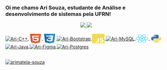 ### Oi me chamo Ari Souza, estudante de Análise e desenvolvimento de sistemas pela UFRN!

<div align="center">
  <a href="https://github.com/arimateia-souza">
  <img height="150em" src="https://github-readme-stats.vercel.app/api?username=arimateia-souza&show_icons=true&theme=dark&include_all_commits=true&count_private=true"/>
  <img height="150em" src="https://github-readme-stats.vercel.app/api/top-langs/?username=arimateia-souza&layout=compact&langs_count=7&theme=dark"/>
</div>
  

<div style="display: inline_block"><br>
  <img align="center" alt="Ari-C++" height="30" width="40" src="https://cdn.jsdelivr.net/gh/devicons/devicon/icons/cplusplus/cplusplus-original.svg">
    <img align="center" alt="Ari-HTML" height="30" width="40" src="https://raw.githubusercontent.com/devicons/devicon/master/icons/html5/html5-original.svg">
    <img align="center" alt="Ari-CSS" height="30" width="40" src="https://raw.githubusercontent.com/devicons/devicon/master/icons/css3/css3-original.svg">
    <img align="center" alt="Ari-Bootstrap" height="30" width="40" src="https://cdn.jsdelivr.net/gh/devicons/devicon/icons/bootstrap/bootstrap-original.svg">
    <img align="center" alt="Ari-Js" height="30" width="40" src="https://raw.githubusercontent.com/devicons/devicon/master/icons/javascript/javascript-plain.svg">
    <img align="center" alt="Ari-MySQL" height="30" width="40" src="https://cdn.jsdelivr.net/gh/devicons/devicon/icons/mysql/mysql-original.svg" />
    <img align="center" alt="Ari-React" height="30" width="40" src="https://raw.githubusercontent.com/devicons/devicon/master/icons/react/react-original.svg">
    <img align="center" alt="Ari-Python" height="30" width="40" src="https://raw.githubusercontent.com/devicons/devicon/master/icons/python/python-original.svg">
    <img align="center" alt="Ari-Java" height="30" width="40" <img src="https://cdn.jsdelivr.net/gh/devicons/devicon/icons/java/java-original-wordmark.svg">
    <img align="center" alt="Ari-Figma" height="30" width="40" <img src="https://cdn.jsdelivr.net/gh/devicons/devicon/icons/figma/figma-original.svg" >
    <img align="center" alt="Ari-Postgres" height="30" width="40"<img src="https://cdn.jsdelivr.net/gh/devicons/devicon/icons/postgresql/postgresql-original.svg">
</div>
<br/>

            
          

  <p> <img src="https://komarev.com/ghpvc/?username=arimateia-souza&color=brightgreen" alt="arimateia-souza"></p>
 
